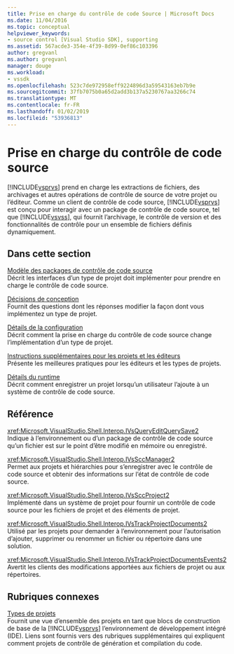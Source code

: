 ```yaml
---
title: Prise en charge du contrôle de code Source | Microsoft Docs
ms.date: 11/04/2016
ms.topic: conceptual
helpviewer_keywords:
- source control [Visual Studio SDK], supporting
ms.assetid: 567acde3-354e-4f39-8d99-0ef86c103396
author: gregvanl
ms.author: gregvanl
manager: douge
ms.workload:
- vssdk
ms.openlocfilehash: 523c7de972958eff9224896d3a59543163eb7b9e
ms.sourcegitcommit: 37fb7075b0a65d2add3b137a5230767aa3266c74
ms.translationtype: MT
ms.contentlocale: fr-FR
ms.lasthandoff: 01/02/2019
ms.locfileid: "53936813"
---
```

# <a name="supporting-source-control"></a>Prise en charge du contrôle de code source
[!INCLUDE[vsprvs](../../code-quality/includes/vsprvs_md.md)] prend en charge les extractions de fichiers, des archivages et autres opérations de contrôle de source de votre projet ou l’éditeur. Comme un client de contrôle de code source, [!INCLUDE[vsprvs](../../code-quality/includes/vsprvs_md.md)] est conçu pour interagir avec un package de contrôle de code source, tel que [!INCLUDE[vsvss](../../extensibility/includes/vsvss_md.md)], qui fournit l’archivage, le contrôle de version et des fonctionnalités de contrôle pour un ensemble de fichiers définis dynamiquement.  
  
## <a name="in-this-section"></a>Dans cette section  
 [Modèle des packages de contrôle de code source](../../extensibility/internals/model-for-source-control-packages.md)  
 Décrit les interfaces d’un type de projet doit implémenter pour prendre en charge le contrôle de code source.  
  
 [Décisions de conception](../../extensibility/internals/source-control-design-decisions.md)  
 Fournit des questions dont les réponses modifier la façon dont vous implémentez un type de projet.  
  
 [Détails de la configuration](../../extensibility/internals/source-control-configuration-details.md)  
 Décrit comment la prise en charge du contrôle de code source change l’implémentation d’un type de projet.  
  
 [Instructions supplémentaires pour les projets et les éditeurs](../../extensibility/internals/additional-source-control-guidelines-for-projects-and-editors.md)  
 Présente les meilleures pratiques pour les éditeurs et les types de projets.  
  
 [Détails du runtime](../../extensibility/internals/source-control-runtime-details.md)  
 Décrit comment enregistrer un projet lorsqu’un utilisateur l’ajoute à un système de contrôle de code source.  
  
## <a name="reference"></a>Référence  
 <xref:Microsoft.VisualStudio.Shell.Interop.IVsQueryEditQuerySave2>  
 Indique à l’environnement ou d’un package de contrôle de code source qu’un fichier est sur le point d’être modifié en mémoire ou enregistré.  
  
 <xref:Microsoft.VisualStudio.Shell.Interop.IVsSccManager2>  
 Permet aux projets et hiérarchies pour s’enregistrer avec le contrôle de code source et obtenir des informations sur l’état de contrôle de code source.  
  
 <xref:Microsoft.VisualStudio.Shell.Interop.IVsSccProject2>  
 Implémenté dans un système de projet pour fournir un contrôle de code source pour les fichiers de projet et des éléments de projet.  
  
 <xref:Microsoft.VisualStudio.Shell.Interop.IVsTrackProjectDocuments2>  
 Utilisé par les projets pour demander à l’environnement pour l’autorisation d’ajouter, supprimer ou renommer un fichier ou répertoire dans une solution.  
  
 <xref:Microsoft.VisualStudio.Shell.Interop.IVsTrackProjectDocumentsEvents2>  
 Avertit les clients des modifications apportées aux fichiers de projet ou aux répertoires.  
  
## <a name="related-sections"></a>Rubriques connexes  
 [Types de projets](../../extensibility/internals/project-types.md)  
 Fournit une vue d’ensemble des projets en tant que blocs de construction de base de la [!INCLUDE[vsprvs](../../code-quality/includes/vsprvs_md.md)] l’environnement de développement intégré (IDE). Liens sont fournis vers des rubriques supplémentaires qui expliquent comment projets de contrôle de génération et compilation du code.